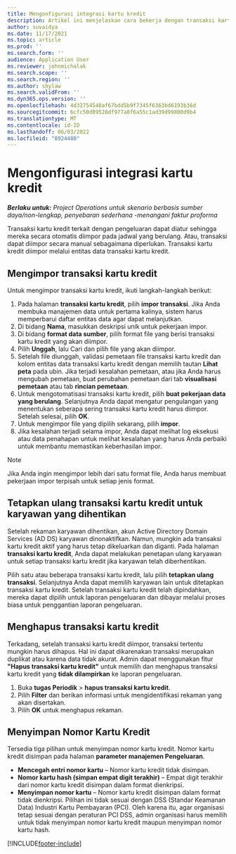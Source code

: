 ```yaml
---
title: Mengonfigurasi integrasi kartu kredit
description: Artikel ini menjelaskan cara bekerja dengan transaksi kartu kredit yang terkait dengan pengeluaran.
author: suvaidya
ms.date: 11/17/2021
ms.topic: article
ms.prod: ''
ms.search.form: ''
audience: Application User
ms.reviewer: johnmichalak
ms.search.scope: ''
ms.search.region: ''
ms.author: shylaw
ms.search.validFrom: ''
ms.dyn365.ops.version: ''
ms.openlocfilehash: 4d32754548af67bdd5b9f7345f6363bd6193b36d
ms.sourcegitcommit: 6cfc50d89528df977a8f6a55c1ad39d99800d9b4
ms.translationtype: MT
ms.contentlocale: id-ID
ms.lasthandoff: 06/03/2022
ms.locfileid: "8924480"
---
```

# <a name="set-up-credit-card-integration"></a>Mengonfigurasi integrasi kartu kredit

_**Berlaku untuk:** Project Operations untuk skenario berbasis sumber daya/non-lengkap, penyebaran sederhana -menangani faktur proforma_

Transaksi kartu kredit terkait dengan pengeluaran dapat diatur sehingga mereka secara otomatis diimpor pada jadwal yang berulang. Atau, transaksi dapat diimpor secara manual sebagaimana diperlukan. Transaksi kartu kredit diimpor melalui entitas data transaksi kartu kredit.

## <a name="import-credit-card-transactions"></a>Mengimpor transaksi kartu kredit

Untuk mengimpor transaksi kartu kredit, ikuti langkah-langkah berikut:

1. Pada halaman **transaksi kartu kredit**, pilih **impor transaksi**. Jika Anda membuka manajemen data untuk pertama kalinya, sistem harus memperbarui daftar entitas data agar dapat melanjutkan.
2. Di bidang **Nama**, masukkan deskripsi unik untuk pekerjaan impor.
3. Di bidang **format data sumber**, pilih format file yang berisi transaksi kartu kredit yang akan diimpor.
4. Pilih **Unggah**, lalu Cari dan pilih file yang akan diimpor.
5. Setelah file diunggah, validasi pemetaan file transaksi kartu kredit dan kolom entitas data transaksi kartu kredit dengan memilih tautan **Lihat peta** pada ubin. Jika terjadi kesalahan pemetaan, atau jika Anda harus mengubah pemetaan, buat perubahan pemetaan dari tab **visualisasi pemetaan** atau tab **rincian pemetaan**.
6. Untuk mengotomatisasi transaksi kartu kredit, pilih **buat pekerjaan data yang berulang**. Selanjutnya Anda dapat mengatur pengulangan yang menentukan seberapa sering transaksi kartu kredit harus diimpor. Setelah selesai, pilih **OK**.
7. Untuk mengimpor file yang dipilih sekarang, pilih **impor**.
8. Jika kesalahan terjadi selama impor, Anda dapat melihat log eksekusi atau data penahapan untuk melihat kesalahan yang harus Anda perbaiki untuk membantu memastikan keberhasilan impor.

> [!NOTE]
> Jika Anda ingin mengimpor lebih dari satu format file, Anda harus membuat pekerjaan impor terpisah untuk setiap jenis format.

## <a name="reassign-the-credit-card-transactions-for-terminated-employees"></a>Tetapkan ulang transaksi kartu kredit untuk karyawan yang dihentikan

Setelah rekaman karyawan dihentikan, akun Active Directory Domain Services (AD DS) karyawan dinonaktifkan. Namun, mungkin ada transaksi kartu kredit aktif yang harus tetap dikeluarkan dan diganti. Pada halaman **transaksi kartu kredit**, Anda dapat melakukan penetapan ulang karyawan untuk setiap transaksi kartu kredit jika karyawan telah diberhentikan.

Pilih satu atau beberapa transaksi kartu kredit, lalu pilih **tetapkan ulang transaksi**. Selanjutnya Anda dapat memilih karyawan lain untuk ditetapkan transaksi kartu kredit. Setelah transaksi kartu kredit telah dipindahkan, mereka dapat dipilih untuk laporan pengeluaran dan dibayar melalui proses biasa untuk penggantian laporan pengeluaran.

## <a name="delete-credit-card-transactions"></a>Menghapus transaksi kartu kredit 

Terkadang, setelah transaksi kartu kredit diimpor, transaksi tertentu mungkin harus dihapus. Hal ini dapat dikarenakan transaksi merupakan duplikat atau karena data tidak akurat. Admin dapat menggunakan fitur **"Hapus transaksi kartu kredit"** untuk memilih dan menghapus transaksi kartu kredit yang **tidak dilampirkan** ke laporan pengeluaran. 

1. Buka **tugas Periodik** > **hapus transaksi kartu kredit**.
2. Pilih **Filter** dan berikan informasi untuk mengidentifikasi rekaman yang akan disertakan.
3. Pilih **OK** untuk menghapus rekaman. 

## <a name="storing-credit-card-numbers"></a>Menyimpan Nomor Kartu Kredit

Tersedia tiga pilihan untuk menyimpan nomor kartu kredit. Nomor kartu kredit disimpan pada halaman **parameter manajemen Pengeluaran**.

- **Mencegah entri nomor kartu** – Nomor kartu kredit tidak disimpan.
- **Nomor kartu hash (simpan empat digit terakhir)** – Empat digit terakhir dari nomor kartu kredit disimpan dalam format dienkripsi.
- **Menyimpan nomor kartu** – Nomor kartu kredit disimpan dalam format tidak dienkripsi. Pilihan ini tidak sesuai dengan DSS (Standar Keamanan Data) Industri Kartu Pembayaran (PCI). Oleh karena itu, agar organisasi tetap sesuai dengan peraturan PCI DSS, admin organisasi harus memilih untuk tidak menyimpan nomor kartu kredit maupun menyimpan nomor kartu hash.

[!INCLUDE[footer-include](../includes/footer-banner.md)]
